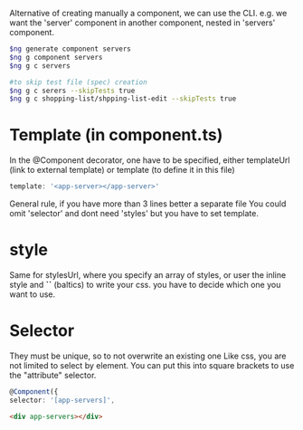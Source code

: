 Alternative of creating manually a component, we can use the CLI.
e.g. we want the 'server' component in another component, nested in 'servers' component.

```sh
$ng generate component servers
$ng g component servers
$ng g c servers

#to skip test file (spec) creation
$ng g c serers --skipTests true
$ng g c shopping-list/shpping-list-edit --skipTests true
```

# Template (in component.ts)

In the @Component decorator, one have to be specified, either
templateUrl (link to external template) or template (to define it in this file)

```Typescript
template: '<app-server></app-server>'
```

General rule, if you have more than 3 lines better a separate file
You could omit 'selector' and dont need 'styles' but you have to set template.

# style

Same for stylesUrl, where you specify an array of styles, or user the inline style and **``** (baltics)
to write your css. you have to decide which one you want to use.

# Selector

They must be unique, so to not overwrite an existing one
Like css, you are not limited to select by element. You can put this into square brackets
to use the "attribute" selector.

```Typescript
@Component({
selector: '[app-servers]',
```

```html
<div app-servers></div>
```
